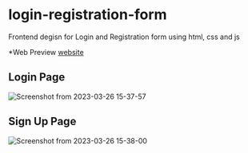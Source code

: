 # login-registration-form
Frontend degisn for Login and Registration form using html, css and js

*Web Preview [website](https://himanshu-vishwas.github.io/login-registration-form)

## Login Page
![Screenshot from 2023-03-26 15-37-57](https://user-images.githubusercontent.com/52845318/227768858-c20c36b7-8cbd-41c7-969a-ee2fa0950e68.png)

## Sign Up Page
![Screenshot from 2023-03-26 15-38-00](https://user-images.githubusercontent.com/52845318/227768846-571470b8-14ec-42c5-b866-49a1ad765829.png)
